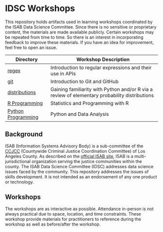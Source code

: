 # IDSC Workshops

This repository holds artifacts used in learning workshops coordinated
by the ISAB Data Science Committee.  Since there is no sensitive
or proprietary content, the materials are made available publicly.
Certain workshops may be repeated from time to time.  So there is an
interest in incorporating feedback to improve these materials.
If you have an idea for improvement, feel free to open an issue.

| Directory | Workshop Description                               |
|-----------|----------------------------------------------------|
| [regex](regex/)| Introduction to regular expressions and their use in APIs |
| [git](git/)| Introduction to Git and GitHub |
| [distributions](distributions/)| Gaining familiarity with Python and/or R via a review of elementary probability distributions|
| [R Programming](ds/r/)| Statistics and Programming with R |
| [Python Programming](ds/python/)| Python and Data Analysis |

## Background

ISAB (Information Systems Advisory Body) is a sub-committee of the
[CCJCC](http://ccjcc.lacounty.gov/)
(Countywide Criminal Justice Coordination Committee) of Los Angeles County.
As described on the
[official ISAB site](http://ccjcc.lacounty.gov/Subcommittees-Task-Forces/Information-Systems-Advisory-Board-ISAB),
ISAB is a multi-jurisdictional organization serving the justice communities
within the county.  The ISAB Data Science Committee (IDSC) addresses
data science issues faced by the community.  This repository addresses
the issues of skills development.  It is not intended as an endorsement
of any one product or technology.

## Workshops

The workshops are as interactive as possible.  Attendance in-person is
not always practical due to space, location, and time constraints.
These workshop provide materials for practitioners to reference during
the workshop as well as before/after the workshop.

